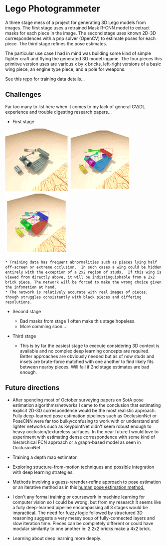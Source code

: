 #  Lego Photogrammeter

A three stage mess of a project for generating 3D Lego models from images.  The first stage uses a retrained Mask R-CNN model to extract 
masks for each piece in the image. The second stage uses known 2D-3D correspondences with a pnp solver (OpenCV) to estimate poses for each piece.  The third stage refines the pose estimates.  

The particular use case I had in mind was building some kind of simple fighter craft and flying the generated 3D model ingame.  The four pieces this primitve version uses are various x by x bricks, left-right versions of a basic wing piece, an engine type piece, and a pole for weapons.

See this <a href="https://github.com/WHSnyder/LegoTrainingRenderer">repo</a> for training data details...


## Challenges

Far too many to list here when it comes to my lack of general CV/DL experience and trouble digesting research papers... 

* First stage  

![alt text](./repo_images/tests.gif "inputs")  ![alt text](./repo_images/gts.gif "gts")  ![alt text](./repo_images/preds.gif "preds")  
	
	* Training data has frequent abnormalities such as pieces lying half off-screen or extreme occlusion.  In such cases a wing could be hidden entirely with the exception of a 2x2 region of studs.  If this wing is viewed from directly above, it will be indistinguishable from a 2x2 brick piece. The network will be forced to make the wrong choice given the infomation at hand.
	* The network is relatively accurate with real images of pieces, though struggles consistently with black pieces and differing resolutions.

* Second stage

	* Bad masks from stage 1 often make this stage hopeless.
	* More comming soon... 

* Third stage 

	* This is by far the easiest stage to execute considering 3D context is available and no complex deep learning concepts are required.  Better approaches are obviously needed but as of now studs and insets are brute-force matched with one another to find likely fits between nearby pieces.  Will fail if 2nd stage estimates are bad enough.


## Future directions

* After spending most of October surveying papers on SotA pose estimation algorithms/networks I came to the conclusion that estimating explicit 2D-3D correspondence would be the most realistic approach.  Fully deep-learned pose estimation pipelines such as OcclusionNet or PoseCNN were far too bulky/confusing to work with or understand and lighter networks such as KeypointNet didn't seem robust enough to heavy occlusion/textureless surfaces.  In the near future I would love to experiment with estimating dense correspondence with some kind of hierarchical FCN approach or a graph-based model as seen in OcclusionNet.  

* Training a depth map estimator.

* Exploring structure-from-motion techniques and possible integration with deep learning strategies. 

* Methods involving a guess-rerender-refine approach to pose estimation or an iterative method as in this <a href="https://arxiv.org/pdf/1507.06550.pdf">human pose estimation method.</a>   

* I don't any formal training or coursework in machine learning for computer vision so I could be wrong, but from my research it seems like a fully deep-learned pipeline encompassing all 3 stages would be impractical.  The need for fuzzy logic followed by structured 3D reasoning suggests a very messy soup of fully-connected layers and slow iteration time.  Pieces can be completely different or could have modular similarity to one another ie: 2 2x2 bricks make a 4x2 brick.

* Learning about deep learning more deeply.




